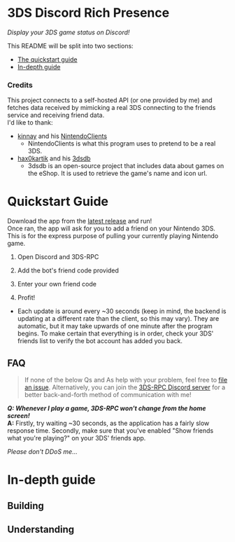 # 3DS Discord Rich Presence

*Display your 3DS game status on Discord!*

This README will be split into two sections:
  - [The quickstart guide](#quick)
  - [In-depth guide](#depth)

### Credits

This project connects to a self-hosted API (or one provided by me) and fetches data received by mimicking a real 3DS connecting to the friends service and receiving friend data.  
I'd like to thank:
- [kinnay](https://github.com/kinnay) and his [NintendoClients](https://github.com/kinnay/NintendoClients)
  - NintendoClients is what this program uses to pretend to be a real 3DS.
- [hax0kartik](https://github.com/hax0kartik) and his [3dsdb](https://github.com/hax0kartik/3dsdb)
  - 3dsdb is an open-source project that includes data about games on the eShop. It is used to retrieve the game's name and icon url.

<h1 id = 'quick'>Quickstart Guide</h1>

Download the app from the [latest release](https://github.com/MCMi460/3DS-RPC/releases) and run!  
Once ran, the app will ask for you to add a friend on your Nintendo 3DS. This is for the express purpose of pulling your currently playing Nintendo game.

1. Open Discord and 3DS-RPC

2. Add the bot's friend code provided

3. Enter your own friend code

<!--![link](/resources/link.png)-->

4. Profit!
  - Each update is around every ~30 seconds (keep in mind, the backend is updating at a different rate than the client, so this may vary). They are automatic, but it may take upwards of one minute after the program begins. To make certain that everything is in order, check your 3DS' friends list to verify the bot account has added you back.

<!--![display](/resources/display.png)-->

## FAQ

> If none of the below Qs and As help with your problem, feel free to [file an issue](https://github.com/MCMi460/3DS-RPC/issues/new). Alternatively, you can join the [3DS-RPC Discord server](https://discord.gg/pwFASr2NKx) for a better back-and-forth method of communication with me!

<!--

***Q: This is a question?***  
**A:** And this is an answer.

-->

***Q: Whenever I play a game, 3DS-RPC won't change from the home screen!***  
**A:** Firstly, try waiting ~30 seconds, as the application has a fairly slow response time. Secondly, make sure that you've enabled "Show friends what you're playing?" on your 3DS' friends app.

*Please don't DDoS me...*

<h1 id = 'depth'>In-depth guide</h1>

<h2 id = 'building'>Building</h2>

<!--
For Windows, run
```bat
cd .\3DS-RPC\scripts
.\build.bat
```
For MacOS, run
```sh
cd ./3DS-RPC/scripts
chmod +x build.sh
./build.sh
```
For Linux (Ubuntu), run
```sh
cd ./3DS-RPC/scripts
chmod +x install.sh
./install.sh
```

*(Make sure you have `python3` and `pip` installed)
-->

<h2 id = 'understanding'>Understanding</h2>

[cli]: /client/client.py
[api]: /api/love.py
[app]: /client/app.py
[front]: /server/server.py
[back]: /server/backend.py
